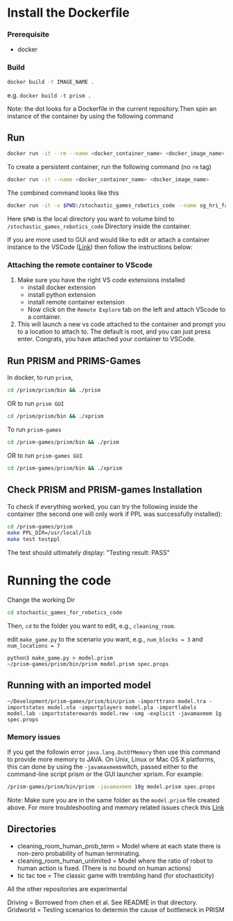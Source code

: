 # Install the Dockerfile

### Prerequisite
- docker

### Build
```bash
docker build -t IMAGE_NAME .
```

e.g. `docker build -t prism .`

Note: the dot looks for a Dockerfile in the current repository.Then spin an instance of the container by using the following command

## Run

```bash
docker run -it --rm --name <docker_container_name> <docker_image_name>

```

To create a persistent container, run the following command (no `rm` tag)

```bash
docker run -it --name <docker_container_name> <docker_image_name>

```

The combined command looks like this

```bash
docker run -it -v $PWD:/stochastic_games_robotics_code --name sg_hri_faster_code faster_sg_hri_icra24_code
```

Here `$PWD` is the local directory you want to volume bind to `/stochastic_games_robotics_code` Directory inside the container. 

If you are more used to GUI and would like to edit or attach a container instance to the VSCode ([Link](https://code.visualstudio.com/docs/devcontainers/containers)) then follow the instructions below:


### Attaching the remote container to VScode


1. Make sure you have the right VS code extensions installed
	* install docker extension
	* install python extension
	* install remote container extension
	* Now click on the `Remote Explore` tab on the left and attach VScode to a container.
2. This will launch a new vs code attached to the container and prompt you to a location to attach to. The default is root, and you can just press enter. Congrats, you have attached your container to VSCode.


## Run PRISM and PRIMS-Games

In docker, to run `prism`,
```bash
cd /prism/prism/bin && ./prism
```

OR to run `prism GUI`

```bash
cd /prism/prism/bin && ./xprism
```

 To run `prism-games`

```bash
cd /prism-games/prism/bin && ./prism
```

OR to run `prism-games GUI`

```bash
cd /prism-games/prism/bin && ./xprism
```

## Check PRISM and PRISM-games Installation

To check if everything worked, you can try the following inside the container (the second one will only work if PPL was successfully installed):

```bash
cd /prism-games/prism
make PPL_DIR=/usr/local/lib
make test testppl
```

The test should ultimately display: "Testing result: PASS"

# Running the code

Change the working Dir

```bash
cd stochastic_games_for_robotics_code
```

Then, `cd` to the folder you want to edit, e.g., ```cleaning_room```.

edit ```make_game.py``` to the scenario you want, e.g., ```num_blocks = 3``` and ``` num_locations = 7```

```
python3 make_game.py > model.prism
~/prism-games/prism/bin/prism model.prism spec.props
```

## Running with an imported model
```
~/Development/prism-games/prism/bin/prism -importtrans model.tra -importstates model.sta -importplayers model.pla -importlabels model.lab -importstaterewards model.rew -smg -explicit -javamaxmem 1g spec.props
```


### Memory issues

If you get the followin error `java.lang.OutOfMemory` then use this command to provide more memory to JAVA. On Unix, Linux or Mac OS X platforms, this can done by using the `-javamaxmem`switch, passed either to the command-line script prism or the GUI launcher xprism. For example:

```bash
/prism-games/prism/bin/prism -javamaxmem 10g model.prism spec.props
```

Note: Make sure you are in the same folder as the `model.prism` file created above. For more troubleshooting and memory related issues check this [Link](https://www.prismmodelchecker.org/manual/ConfiguringPRISM/OtherOptions)


## Directories

* cleaning_room_human_prob_term = Model where at each state there is non-zero probability of human terminating. 
* cleaning_room_human_unlimited = Model where the ratio of robot to human action is fixed. (There is no bound on human actions)
* tic tac toe = The classic game with trembling hand (for stochasticity)


All the other repositories are experimental

Driving = Borrowed from chen et al. See README in that directory.
Gridworld = Testing scenarios to determin the cause of bottleneck in PRISM  



